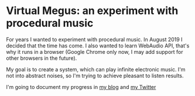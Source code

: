 # Virtual Megus: an experiment with procedural music

For years I wanted to experiment with procedural music. In August 2019 I decided that the time has come. I also wanted to learn WebAudio API, that's why it runs in a browser (Google Chrome only now, I may add support for other browsers in the future).

My goal is to create a system, which can play infinite electronic music. I'm not into abstract noises, so I'm trying to achieve pleasant to listen results.

I'm going to document my progress in [my blog](https://megus.org) and [my Twitter](https://twitter.com/sugem)

